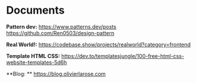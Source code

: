 # Documents

**Pattern dev:** https://www.patterns.dev/posts https://github.com/Ren0503/design-pattern

**Real World!:** https://codebase.show/projects/realworld?category=frontend

**Template HTML CSS:** https://dev.to/templatesjungle/100-free-html-css-website-templates-5d6h

**Blog: ** https://blog.olivierlarose.com
